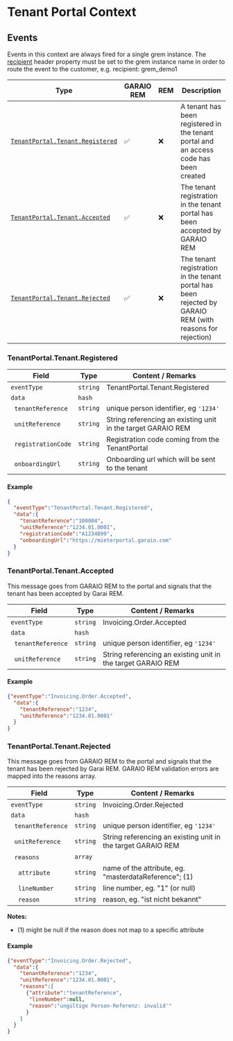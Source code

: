 # Tenant Portal Context
## Events

Events in this context are always fired for a single grem instance. The [recipient](/header_properties.md/#AdditionalHeaderProperties) header property must be set to the grem instance name in order to route the event to the customer, e.g. recipient: grem_demo1

Type | GARAIO REM | REM | Description
---|---|---|---
[`TenantPortal.Tenant.Registered`](#tenantportaltenantregistered) | :white_check_mark: | :x: | A tenant has been registered in the tenant portal and an access code has been created
[`TenantPortal.Tenant.Accepted`](#tenantportaltenantaccepted) | :white_check_mark: | :x: | The tenant registration in the tenant portal has been accepted by GARAIO REM
[`TenantPortal.Tenant.Rejected`](#tenantportaltenantrejected) | :white_check_mark: | :x: | The tenant registration in the tenant portal has been rejected by GARAIO REM (with reasons for rejection)


### TenantPortal.Tenant.Registered

Field | Type | Content / Remarks
---|---|---
`eventType` | `string` | TenantPortal.Tenant.Registered
`data` | `hash` |
&nbsp;&nbsp;`tenantReference` | `string` | unique person identifier, eg `'1234'` |
&nbsp;&nbsp;`unitReference` | `string` | String referencing an existing unit in the target GARAIO REM |
&nbsp;&nbsp;`registrationCode` | `string` | Registration code coming from the TenantPortal |
&nbsp;&nbsp;`onboardingUrl` | `string` | Onboarding url which will be sent to the tenant |

#### Example

```json
{
  "eventType":"TenantPortal.Tenant.Registered",
  "data":{
    "tenantReference":"100004",
    "unitReference":"1234.01.0001",
    "registrationCode":"A1234B99",
    "onboardingUrl":"https://mieterportal.garaio.com"
  }
}
```

### TenantPortal.Tenant.Accepted

This message goes from GARAIO REM to the portal and signals that the tenant has been accepted by Garai REM.


| Field                         |	Type     |	Content / Remarks                                           |
|-------------------------------|----------|--------------------------------------------------------------|
| `eventType`	                  | `string` | Invoicing.Order.Accepted                                     |
| `data`                      	| `hash`   |                                                              |
| &nbsp;&nbsp;`tenantReference` | `string` | unique person identifier, eg `'1234'`                        |
| &nbsp;&nbsp;`unitReference`   | `string` | String referencing an existing unit in the target GARAIO REM |

#### Example
```json
{"eventType":"Invoicing.Order.Accepted",
  "data":{
    "tenantReference":"1234",
    "unitReference":"1234.01.0001"
  }
}
```

### TenantPortal.Tenant.Rejected

This message goes from GARAIO REM to the portal and signals that the tenant has been rejected by Garai REM. GARAIO REM validation errors are mapped into the reasons array.

| Field                               |	Type     |	Content / Remarks                                           |
|-------------------------------------|----------|--------------------------------------------------------------|
| `eventType`	                        | `string` | Invoicing.Order.Rejected                                     |
| `data`	                            | `hash`   |                                                              |
| &nbsp;&nbsp;`tenantReference`       | `string` | unique person identifier, eg `'1234'`                        |
| &nbsp;&nbsp;`unitReference`         | `string` | String referencing an existing unit in the target GARAIO REM |
| &nbsp;&nbsp;`reasons`               | `array`  |                                                              |
| &nbsp;&nbsp;&nbsp;&nbsp;`attribute` | `string` | name of the attribute, eg. "masterdataReference"; (1)        |
| &nbsp;&nbsp;&nbsp;&nbsp;`lineNumber`| `string` | line number, eg. "1" (or null)                               |
| &nbsp;&nbsp;&nbsp;&nbsp;`reason`    | `string` | reason, eg. "ist nicht bekannt"                              |

**Notes:**

* (1) might be null if the reason does not map to a specific attribute

#### Example
```json
{"eventType":"Invoicing.Order.Rejected",
  "data":{
    "tenantReference":"1234",
    "unitReference":"1234.01.0001",
    "reasons":[
      {"attribute":"tenantReference",
       "lineNumber":null,
       "reason":"ungültige Person-Referenz: invalid'"
      }
    ]
  }
}
```

